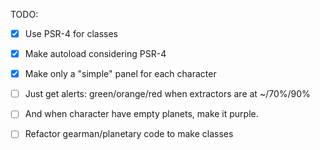 TODO:
- [x] Use PSR-4 for classes
- [x] Make autoload considering PSR-4

- [x] Make only a "simple" panel for each character
- [ ] Just get alerts: green/orange/red when extractors are at ~/70%/90%
- [ ] And when character have empty planets, make it purple.

- [ ] Refactor gearman/planetary code to make classes